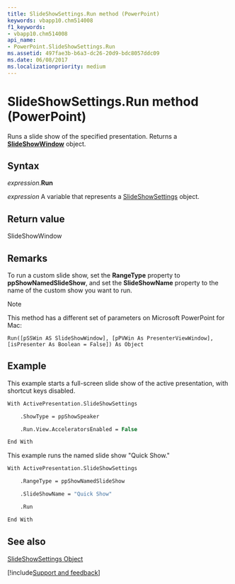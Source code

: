 ```yaml
---
title: SlideShowSettings.Run method (PowerPoint)
keywords: vbapp10.chm514008
f1_keywords:
- vbapp10.chm514008
api_name:
- PowerPoint.SlideShowSettings.Run
ms.assetid: 497fae3b-b6a3-dc26-20d9-bdc8057ddc09
ms.date: 06/08/2017
ms.localizationpriority: medium
---
```



# SlideShowSettings.Run method (PowerPoint)

Runs a slide show of the specified presentation. Returns a **[SlideShowWindow](PowerPoint.SlideShowWindow.md)** object.


## Syntax

_expression_.**Run**

_expression_ A variable that represents a [SlideShowSettings](PowerPoint.SlideShowSettings.md) object.


## Return value

SlideShowWindow


## Remarks

To run a custom slide show, set the **RangeType** property to **ppShowNamedSlideShow**, and set the **SlideShowName** property to the name of the custom show you want to run.

> [!NOTE] 
> This method has a different set of parameters on Microsoft PowerPoint for Mac:
> 
> `Run([pSSWin AS SlideShowWindow], [pPVWin As PresenterViewWindow], [isPresenter As Boolean = False]) As Object`


## Example

This example starts a full-screen slide show of the active presentation, with shortcut keys disabled.


```vb
With ActivePresentation.SlideShowSettings

    .ShowType = ppShowSpeaker

    .Run.View.AcceleratorsEnabled = False

End With
```

This example runs the named slide show "Quick Show."




```vb
With ActivePresentation.SlideShowSettings

    .RangeType = ppShowNamedSlideShow

    .SlideShowName = "Quick Show"

    .Run

End With
```


## See also


[SlideShowSettings Object](PowerPoint.SlideShowSettings.md)

[!include[Support and feedback](~/includes/feedback-boilerplate.md)]
